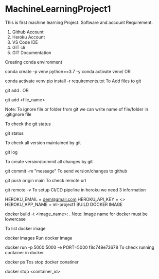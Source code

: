 # MachineLearningProject1
This is first machine learning Project.
Software and account Requirement.
1. Github Account
2. Heroku Account
3. VS Code IDE
4. GIT cli
5. GIT Documentation


Creating conda environment

conda create -p venv python==3.7 -y
conda activate venv/
OR

conda activate venv
pip install -r requirements.txt
To Add files to git

git add .
OR

git add <file_name>


Note: To ignore file or folder from git we can write name of file/folder in .gitignore file

To check the git status

git status


To check all version maintained by git

git log


To create version/commit all changes by git

git commit -m "message"
To send version/changes to github

git push origin main
To check remote url

git remote -v
To setup CI/CD pipeline in heroku we need 3 information

HEROKU_EMAIL = dem@gmail.com
HEROKU_API_KEY = <>
HEROKU_APP_NAME = ml-project1
BUILD DOCKER IMAGE

docker build -t <image_name>:<tagname> .
Note: Image name for docker must be lowercase

To list docker image

docker images
Run docker image

docker run -p 5000:5000 -e PORT=5000 f8c749e73678
To check running container in docker

docker ps
Tos stop docker conatiner

docker stop <container_id>